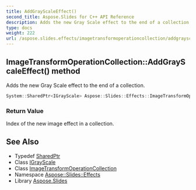 ```yaml
---
title: AddGrayScaleEffect()
second_title: Aspose.Slides for C++ API Reference
description: Adds the new Gray Scale effect to the end of a collection.
type: docs
weight: 222
url: /aspose.slides.effects/imagetransformoperationcollection/addgrayscaleeffect/
---
```

## ImageTransformOperationCollection::AddGrayScaleEffect() method


Adds the new Gray Scale effect to the end of a collection.

```cpp
System::SharedPtr<IGrayScale> Aspose::Slides::Effects::ImageTransformOperationCollection::AddGrayScaleEffect() override
```


### Return Value

Index of the new image effect in a collection.

## See Also

* Typedef [SharedPtr](../../../system/sharedptr/)
* Class [IGrayScale](../../igrayscale/)
* Class [ImageTransformOperationCollection](../)
* Namespace [Aspose::Slides::Effects](../../)
* Library [Aspose.Slides](../../../)